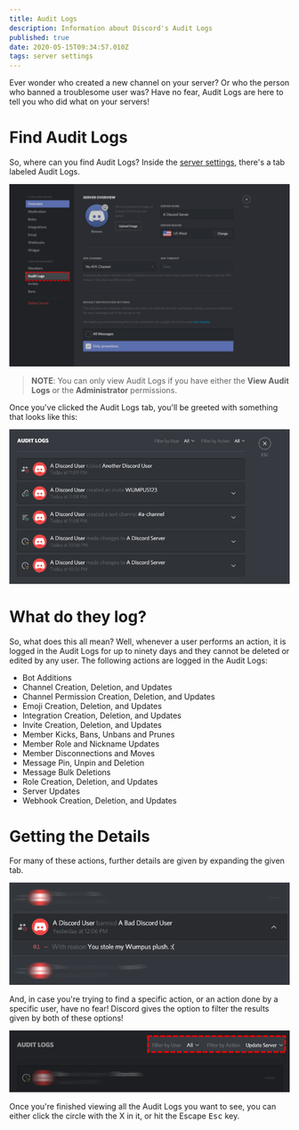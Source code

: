```yaml
---
title: Audit Logs
description: Information about Discord's Audit Logs
published: true
date: 2020-05-15T09:34:57.010Z
tags: server settings
---
```


Ever wonder who created a new channel on your server? Or who the person who banned a troublesome user was? Have no fear, Audit Logs are here to tell you who did what on your servers!

# Find Audit Logs
So, where can you find Audit Logs? Inside the [server settings](/server-settings), there's a tab labeled Audit Logs.

![Audit Logs 2](/uploads/audit-logs/audit-logs-2.png "Audit Logs")

> **NOTE**: You can only view Audit Logs if you have either the **View Audit Logs** or the **Administrator** permissions.

Once you've clicked the Audit Logs tab, you'll be greeted with something that looks like this:

![Audit Logs 3](/uploads/audit-logs/audit-logs-3.png "Audit Logs")

# What do they log?

So, what does this all mean? Well, whenever a user performs an action, it is logged in the Audit Logs for up to ninety days and they cannot be deleted or edited by any user. The following actions are logged in the Audit Logs:

* Bot Additions
* Channel Creation, Deletion, and Updates
* Channel Permission Creation, Deletion, and Updates
* Emoji Creation, Deletion, and Updates
* Integration Creation, Deletion, and Updates
* Invite Creation, Deletion, and Updates
* Member Kicks, Bans, Unbans and Prunes
* Member Role and Nickname Updates
* Member Disconnections and Moves
* Message Pin, Unpin and Deletion
* Message Bulk Deletions
* Role Creation, Deletion, and Updates
* Server Updates
* Webhook Creation, Deletion, and Updates


# Getting the Details
For many of these actions, further details are given by expanding the given tab.

![Audit Logs 1](/uploads/audit-logs/audit-logs-1.png "Audit Logs")

And, in case you're trying to find a specific action, or an action done by a specific user, have no fear! Discord gives the option to filter the results given by both of these options!

![Audit Logs 4](/uploads/audit-logs/audit-logs-4.png "Audit Logs")

Once you're finished viewing all the Audit Logs you want to see, you can either click the circle with the X in it, or hit the Escape <kbd>Esc</kbd> key.